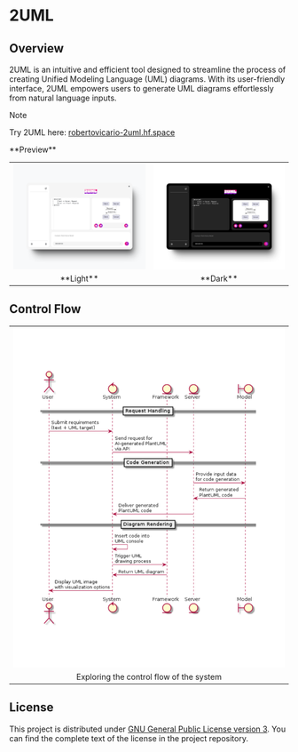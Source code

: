 # 2UML

## Overview

2UML is an intuitive and efficient tool designed to streamline the process of creating Unified Modeling Language (UML) diagrams. With its user-friendly interface, 2UML empowers users to generate UML diagrams effortlessly from natural language inputs.

> [!NOTE]
> 
> Try 2UML here: [robertovicario-2uml.hf.space](https://robertovicario-2uml.hf.space)


<table>
    <tr colspan="2" align="center">**Preview**</tr>
    <tr>
        <td><img src="https://raw.githubusercontent.com/robertovicario/2UML/main/docs/1.png" width="512"></td>
        <td><img src="https://raw.githubusercontent.com/robertovicario/2UML/main/docs/2.png" width="512"></td>
    </tr>
    <tr>
        <td align="center">**Light**</td>
        <td align="center">**Dark**</td>
    </tr>
</table>

## Control Flow

<table>
    <tr>
        <td><img src="https://raw.githubusercontent.com/robertovicario/2UML/main/docs/3.png" width="512"></td>
    </tr>
    <tr>
        <td align="center">Exploring the control flow of the system</td>
    </tr>
</table>

## License

This project is distributed under [GNU General Public License version 3](https://opensource.org/license/gpl-3-0). You can find the complete text of the license in the project repository.
